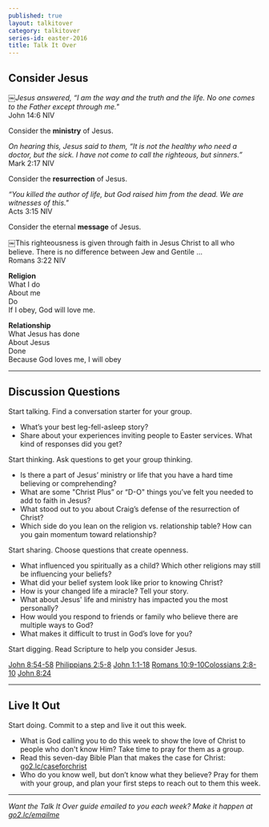 ```yaml
---
published: true
layout: talkitover
category: talkitover
series-id: easter-2016
title: Talk It Over
---
```


## Consider Jesus

￼_Jesus answered, “I am the way and the truth and the life. No one comes to the Father except through me."_  
John 14:6 NIV

Consider the **ministry** of Jesus.  

_On hearing this, Jesus said to them, “It is not the healthy who need a doctor, but the sick. I have not come to call the righteous, but sinners.”_  
Mark 2:17 NIV

Consider the **resurrection** of Jesus.  

_“You killed the author of life, but God raised him from the dead. We are witnesses of this."_  
Acts 3:15 NIV

Consider the eternal **message** of Jesus.  

￼This righteousness is given through faith in Jesus Christ to all who believe. There is no difference between Jew and Gentile ...  
Romans 3:22 NIV

**Religion**  
What I do  
About me  
Do  
If I obey, God will love me.  

**Relationship**  
What Jesus has done  
About Jesus  
Done  
Because God loves me, I will obey  

* * *

## Discussion Questions
<p class="lead">Start talking. Find a conversation starter for your group.</p> 

* What’s your best leg-fell-asleep story?
* Share about your experiences inviting people to Easter services. What kind of responses did you get?

<p class="lead">Start thinking. Ask questions to get your group thinking.</p> 

* Is there a part of Jesus’ ministry or life that you have a hard time believing or comprehending?
* What are some "Christ Plus” or “D-O" things you’ve felt you needed to add to faith in Jesus?
* What stood out to you about Craig’s defense of the resurrection of Christ?
* Which side do you lean on the religion vs. relationship table? How can you gain momentum toward relationship?
 
<p class="lead">Start sharing. Choose questions that create openness.</p> 

* What influenced you spiritually as a child? Which other religions may still be influencing your beliefs?
* What did your belief system look like prior to knowing Christ?
* How is your changed life a miracle? Tell your story.
* What about Jesus' life and ministry has impacted you the most personally?
* How would you respond to friends or family who believe there are multiple ways to God?
* What makes it difficult to trust in God’s love for you?

<p class="lead">Start digging. Read Scripture to help you consider Jesus.</p> 

[John 8:54-58](https://www.bible.com/bible/111/joh.8.54-58.niv) [Philippians 2:5-8](https://www.bible.com/bible/111/php.2.5-8.niv) [John 1:1-18](https://www.bible.com/bible/111/joh.1.1-18.niv) [Romans 10:9-10](https://www.bible.com/bible/111/rom.10.9-10.niv)[Colossians 2:8-10](https://www.bible.com/bible/111/col.2.8-10.niv) [John 8:24](https://www.bible.com/bible/111/joh.8.24.niv)

* * *

## Live It Out
<p class="lead">Start doing. Commit to a step and live it out this week.</p>

* What is God calling you to do this week to show the love of Christ to people who don't know Him? Take time to pray for them as a group.
* Read this seven-day Bible Plan that makes the case for Christ: [go2.lc/caseforchrist](https://www.bible.com/reading-plans/1013-case-for-christ-reading-plan)
* Who do you know well, but don’t know what they believe? Pray for them with your group, and plan your first steps to reach out to them this week.

* * *

_Want the Talk It Over guide emailed to you each week? Make it happen at [go2.lc/emailme](http://info.life.church/talkitover)_
